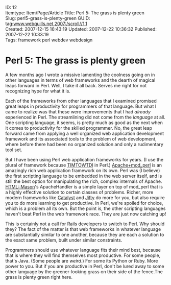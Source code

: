 ID: 12  
Itemtype: Item/Page/Article
Title: Perl 5: The grass is plenty green  
Slug: perl5-grass-is-plenty-green
GUID: tag:www.webquills.net,2007:/scroll//1.1  
Created: 2007-12-15 16:43:19
Updated: 2007-12-22 10:36:32
Published: 2007-12-22 10:33:19   
Tags: framework perl webdev webdesign


# Perl 5: The grass is plenty green
A few months ago I wrote a missive lamenting the coolness going on in other languages in terms of web frameworks and the dearth of magical leaps forward in Perl. Well, I take it all back. Serves me right for not recognizing hype for what it is.

Each of the frameworks from other languages that I examined promised great leaps in productivity for programmers of that language. But what I came to realize was that these were improvements that I had *already* experienced in Perl. The streamlining did not come from the *language* at all. One scripting language, it seems, is pretty much as good as the next when it comes to productivity for the skilled programmer. No, the great leap forward came from applying a well organized web application development framework and its associated tools to the problem of web development, where before there had been no organized solution and only a rudimentary tool set.

But I have been using Perl web application frameworks for years. (I use the plural of framework because <abbr title="There Is More Than One Way To Do It">TIMTOWTDI</abbr> in Perl.) [Apache+mod\_perl](http://perl.apache.org) is an amazingly rich web application framework on its own. Perl was (I believe) the first scripting language to be embedded in the web server itself, and is still the best option for manipulating the rich, complex internals of Apache. [HTML::Mason](http://www.masonhq.com)'s ApacheHandler is a simple layer on top of mod\_perl that is a highly effective solution to certain classes of problems. Richer, more modern frameworks like [Catalyst][] and [Jifty][] do more for you, but also require you to do more learning to get productive. In Perl, we're spoiled for choice, which is a problem all its own. But the point is, the other scripting languages haven't beat Perl in the web framework race. They are just now catching up!

[Catalyst]: http://catalyst.perl.org
[Jifty]: http://jifty.org

This is certainly not a call for Rails developers to switch to Perl. Why should they? The fact of the matter is that web frameworks in whatever language are substantially similar to one another, because they are each a solution to the exact same problem, built under similar constraints.

Programmers should use whatever language fits their mind best, because that is where they will find themselves most productive. For some people, that's Java. (Some people are *weird*.) For some its Python or Ruby. More power to you. But if you are productive in Perl, don't be lured away to some other language by the greener-looking grass on their side of the fence.The grass is plenty green right here.


